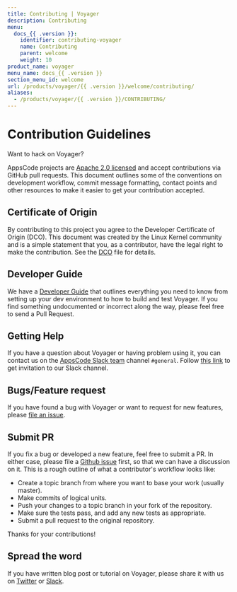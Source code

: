 ```yaml
---
title: Contributing | Voyager
description: Contributing
menu:
  docs_{{ .version }}:
    identifier: contributing-voyager
    name: Contributing
    parent: welcome
    weight: 10
product_name: voyager
menu_name: docs_{{ .version }}
section_menu_id: welcome
url: /products/voyager/{{ .version }}/welcome/contributing/
aliases:
  - /products/voyager/{{ .version }}/CONTRIBUTING/
---
```


# Contribution Guidelines
Want to hack on Voyager?

AppsCode projects are [Apache 2.0 licensed](https://github.com/voyagermesh/voyager/blob/master/LICENSE) and accept contributions via
GitHub pull requests.  This document outlines some of the conventions on
development workflow, commit message formatting, contact points and other
resources to make it easier to get your contribution accepted.

## Certificate of Origin

By contributing to this project you agree to the Developer Certificate of
Origin (DCO). This document was created by the Linux Kernel community and is a
simple statement that you, as a contributor, have the legal right to make the
contribution. See the [DCO](https://github.com/voyagermesh/voyager/blob/master/DCO) file for details.

## Developer Guide

We have a [Developer Guide](/docs/setup/developer-guide/overview.md) that outlines everything you need to know from setting up your
dev environment to how to build and test Voyager. If you find something undocumented or incorrect along the way,
please feel free to send a Pull Request.

## Getting Help

If you have a question about Voyager or having problem using it, you can contact us on the [AppsCode Slack team](https://appscode.slack.com/messages/C0XQFLGRM/details/) channel `#general`. Follow [this link](https://slack.appscode.com) to get invitation to our Slack channel.

## Bugs/Feature request

If you have found a bug with Voyager or want to request for new features, please [file an issue](https://github.com/voyagermesh/voyager/issues/new).

## Submit PR

If you fix a bug or developed a new feature, feel free to submit a PR. In either case, please file a [Github issue](https://github.com/voyagermesh/voyager/issues/new) first, so that we can have a discussion on it. This is a rough outline of what a contributor's workflow looks like:


- Create a topic branch from where you want to base your work (usually master).
- Make commits of logical units.
- Push your changes to a topic branch in your fork of the repository.
- Make sure the tests pass, and add any new tests as appropriate.
- Submit a pull request to the original repository.

Thanks for your contributions!

## Spread the word

If you have written blog post or tutorial on Voyager, please share it with us on [Twitter](https://twitter.com/AppsCodeHQ) or [Slack](https://slack.appscode.com).
